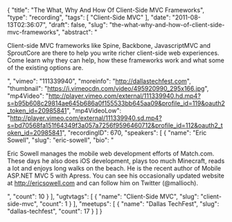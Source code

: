 {
  "title": "The What, Why And How Of Client-Side MVC Frameworks",
  "type": "recording",
  "tags": [
    "Client-Side MVC"
  ],
  "date": "2011-08-13T02:36:07",
  "draft": false,
  "slug": "the-what-why-and-how-of-client-side-mvc-frameworks",
  "abstract": "<p>Client-side MVC frameworks like Spine, Backbone, JavascriptMVC and SproutCore are there to help you write richer client-side web experiences. Come learn why they can help, how these frameworks work and what some of the existing options are.</p>",
  "vimeo": "111339940",
  "moreinfo": "http://dallastechfest.com",
  "thumbnail": "https://i.vimeocdn.com/video/495920990_295x166.jpg",
  "mp4Video": "http://player.vimeo.com/external/111339940.hd.mp4?s=b95b608c29814ae645b686a0f155533bb645aa09&profile_id=119&oauth2_token_id=20985841",
  "mp4VideoLow": "http://player.vimeo.com/external/111339940.sd.mp4?s=bd70568fa151f64349f3a057a7256f9596460712&profile_id=112&oauth2_token_id=20985841",
  "recordingID": 670,
  "speakers": [
    {
      "name": "Eric Sowell",
      "slug": "eric-sowell",
      "bio": "<p>Eric Sowell manages the mobile web development efforts of Match.com. These days he also does iOS development, plays too much Minecraft, reads a lot and enjoys long walks on the beach. He is the recent author of Mobile ASP.NET MVC 5 with Apress. You can see his occasionally updated website at http://ericsowell.com and can follow him on Twitter (@mallioch).</p>",
      "count": 10
    }
  ],
  "ugtvtags": [
    {
      "name": "Client-Side MVC",
      "slug": "client-side-mvc",
      "count": 1
    }
  ],
  "meetups": [
    {
      "name": "Dallas TechFest",
      "slug": "dallas-techfest",
      "count": 17
    }
  ]
}